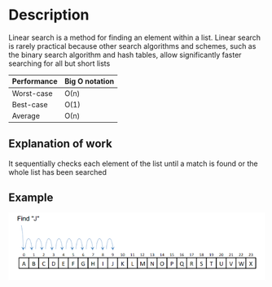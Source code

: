 # Description

Linear search is a method for finding an element within a list. 
Linear search is rarely practical because other search algorithms and schemes, such as the binary search algorithm and hash tables, allow significantly faster searching for all but short lists


| Performance | Big O notation |
| --- | --- |
| Worst-case | О(n) |
| Best-case | O(1) |
| Average | О(n) |

## Explanation of work
It sequentially checks each element of the list until a match is found or the whole list has been searched

## Example
![Example](static/example.png?raw=true)


